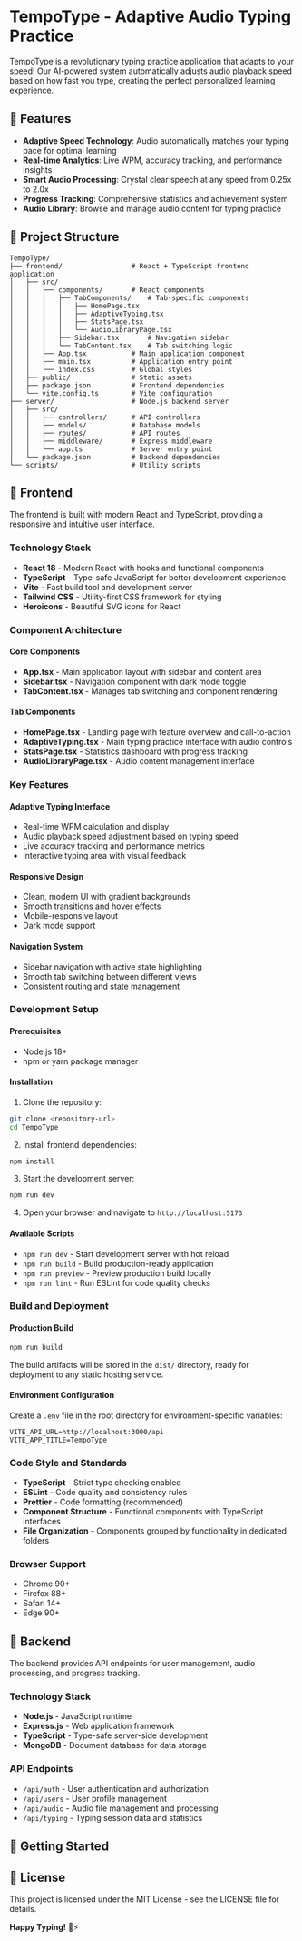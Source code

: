 # TempoType - Adaptive Audio Typing Practice

TempoType is a revolutionary typing practice application that adapts to your speed! Our AI-powered system automatically adjusts audio playback speed based on how fast you type, creating the perfect personalized learning experience.

## 🚀 Features

- **Adaptive Speed Technology**: Audio automatically matches your typing pace for optimal learning
- **Real-time Analytics**: Live WPM, accuracy tracking, and performance insights
- **Smart Audio Processing**: Crystal clear speech at any speed from 0.25x to 2.0x
- **Progress Tracking**: Comprehensive statistics and achievement system
- **Audio Library**: Browse and manage audio content for typing practice

## 📁 Project Structure

```
TempoType/
├── frontend/                 # React + TypeScript frontend application
│   ├── src/
│   │   ├── components/       # React components
│   │   │   ├── TabComponents/    # Tab-specific components
│   │   │   │   ├── HomePage.tsx
│   │   │   │   ├── AdaptiveTyping.tsx
│   │   │   │   ├── StatsPage.tsx
│   │   │   │   └── AudioLibraryPage.tsx
│   │   │   ├── Sidebar.tsx       # Navigation sidebar
│   │   │   └── TabContent.tsx    # Tab switching logic
│   │   ├── App.tsx           # Main application component
│   │   ├── main.tsx          # Application entry point
│   │   └── index.css         # Global styles
│   ├── public/               # Static assets
│   ├── package.json          # Frontend dependencies
│   └── vite.config.ts        # Vite configuration
├── server/                   # Node.js backend server
│   ├── src/
│   │   ├── controllers/      # API controllers
│   │   ├── models/           # Database models
│   │   ├── routes/           # API routes
│   │   ├── middleware/       # Express middleware
│   │   └── app.ts            # Server entry point
│   └── package.json          # Backend dependencies
└── scripts/                  # Utility scripts
```

## 🎯 Frontend

The frontend is built with modern React and TypeScript, providing a responsive and intuitive user interface.

### Technology Stack

- **React 18** - Modern React with hooks and functional components
- **TypeScript** - Type-safe JavaScript for better development experience
- **Vite** - Fast build tool and development server
- **Tailwind CSS** - Utility-first CSS framework for styling
- **Heroicons** - Beautiful SVG icons for React

### Component Architecture

#### Core Components

- **App.tsx** - Main application layout with sidebar and content area
- **Sidebar.tsx** - Navigation component with dark mode toggle
- **TabContent.tsx** - Manages tab switching and component rendering

#### Tab Components

- **HomePage.tsx** - Landing page with feature overview and call-to-action
- **AdaptiveTyping.tsx** - Main typing practice interface with audio controls
- **StatsPage.tsx** - Statistics dashboard with progress tracking
- **AudioLibraryPage.tsx** - Audio content management interface

### Key Features

#### Adaptive Typing Interface
- Real-time WPM calculation and display
- Audio playback speed adjustment based on typing speed
- Live accuracy tracking and performance metrics
- Interactive typing area with visual feedback

#### Responsive Design
- Clean, modern UI with gradient backgrounds
- Smooth transitions and hover effects
- Mobile-responsive layout
- Dark mode support

#### Navigation System
- Sidebar navigation with active state highlighting
- Smooth tab switching between different views
- Consistent routing and state management

### Development Setup

#### Prerequisites
- Node.js 18+ 
- npm or yarn package manager

#### Installation

1. Clone the repository:
```bash
git clone <repository-url>
cd TempoType
```

2. Install frontend dependencies:
```bash
npm install
```

3. Start the development server:
```bash
npm run dev
```

4. Open your browser and navigate to `http://localhost:5173`

#### Available Scripts

- `npm run dev` - Start development server with hot reload
- `npm run build` - Build production-ready application
- `npm run preview` - Preview production build locally
- `npm run lint` - Run ESLint for code quality checks

### Build and Deployment

#### Production Build
```bash
npm run build
```

The build artifacts will be stored in the `dist/` directory, ready for deployment to any static hosting service.

#### Environment Configuration

Create a `.env` file in the root directory for environment-specific variables:

```env
VITE_API_URL=http://localhost:3000/api
VITE_APP_TITLE=TempoType
```

### Code Style and Standards

- **TypeScript** - Strict type checking enabled
- **ESLint** - Code quality and consistency rules
- **Prettier** - Code formatting (recommended)
- **Component Structure** - Functional components with TypeScript interfaces
- **File Organization** - Components grouped by functionality in dedicated folders

### Browser Support

- Chrome 90+
- Firefox 88+
- Safari 14+
- Edge 90+

## 🔧 Backend

The backend provides API endpoints for user management, audio processing, and progress tracking.

### Technology Stack

- **Node.js** - JavaScript runtime
- **Express.js** - Web application framework
- **TypeScript** - Type-safe server-side development
- **MongoDB** - Document database for data storage

### API Endpoints

- `/api/auth` - User authentication and authorization
- `/api/users` - User profile management
- `/api/audio` - Audio file management and processing
- `/api/typing` - Typing session data and statistics

## 🚀 Getting Started


## 📄 License

This project is licensed under the MIT License - see the LICENSE file for details.


**Happy Typing!** 🎯⚡
